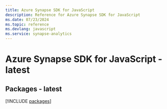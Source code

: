 ```yaml
---
title: Azure Synapse SDK for JavaScript
description: Reference for Azure Synapse SDK for JavaScript
ms.date: 07/23/2024
ms.topic: reference
ms.devlang: javascript
ms.service: synapse-analytics
---
```

# Azure Synapse SDK for JavaScript - latest
## Packages - latest
[!INCLUDE [packages](synapse-index.md)]